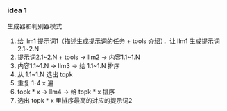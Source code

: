 ### idea 1
生成器和判别器模式
1. 给 llm1 提示词1（描述生成提示词的任务 + tools 介绍），让 llm1 生成提示词2.1~2.N
2. 提示词2.1~2.N + tools -> llm2 -> 内容1.1~1.N
3. 内容1.1~1.N -> llm3 -> 给 1.1~1.N 排序
4. 从 1.1~1.N 选出 topk
5. 重复 1-4 x 遍
6. topk * x -> llm4 -> 给 topk * x 排序
7. 选出 topk * x 里排序最高的对应的提示词2